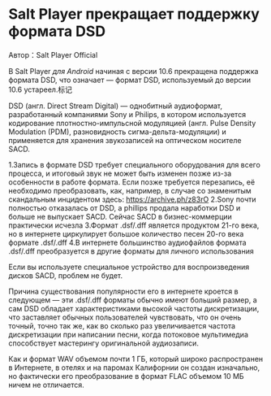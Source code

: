 # Salt Player прекращает поддержку формата DSD

Автор：Salt Player Official

В Salt Player *для Android* начиная с версии 10.6 прекращена поддержка формата DSD, что означает — формат DSD, используемый до версии 10.6 устареел.标记

DSD (англ. Direct Stream Digital) — однобитный аудиоформат, разработанный компаниями Sony и Philips, в котором используется кодирование плотностно-импульсной модуляцией (англ. Pulse Density Modulation (PDM), разновидность сигма-дельта-модуляции) и применяется для хранения звукозаписей на оптическом носителе SACD.

1.Запись в формате DSD требует специального оборудования для всего процесса, и итоговый звук не может быть изменен позже из-за особенности в работе формата. Если позже требуется перезапись, её необходимо преобразовать, как, например, в случае со знаменитым скандальным инцидентом здесь: https://archive.ph/z83rO 
2.Sony почти полностью отказалась от DSD, а phillips продала наработки DSD и больше не выпускает SACD. Сейчас SACD в бизнес-коммерции практически исчезла
3.Формат .dsf/.dff является продуктом 21-го века, но в интернете циркулирует большое количество песен 20-го века формате .dsf/.dff
4.В интернете большинство аудиофайлов формата .dsf/.dff преобразуется в другие форматы для личного использования

Если вы используете специальное устройство для воспроизведения дисков SACD, проблем не будет.

Причина существования популярности его в интернете кроется в следующем — эти .dsf/.dff форматы обычно имеют больший размер, а сам DSD обладает характеристиками высокой частоты дискретизации, что заставляет обычных пользователей чувствовать, что он очень точный, точно так же, как во сколько раз увеличивается частота дискретизации при написании песни, когда потоковое мультимедиа способствует мастерингу оригинальной аудиозаписи.

Как и формат WAV объемом почти 1 ГБ, который широко распространен в Интернете, в отелях и на паромах Калифорнии он создан изначально, но фактически его преобразование в формат FLAC объемом 10 МБ ничем не отличается.